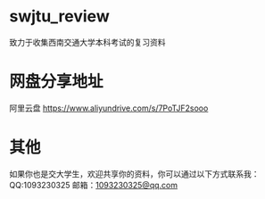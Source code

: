 # swjtu_review
 致力于收集西南交通大学本科考试的复习资料
# 网盘分享地址
 阿里云盘 https://www.aliyundrive.com/s/7PoTJF2sooo
# 其他
 如果你也是交大学生，欢迎共享你的资料，你可以通过以下方式联系我：
 QQ:1093230325
 邮箱：1093230325@qq.com